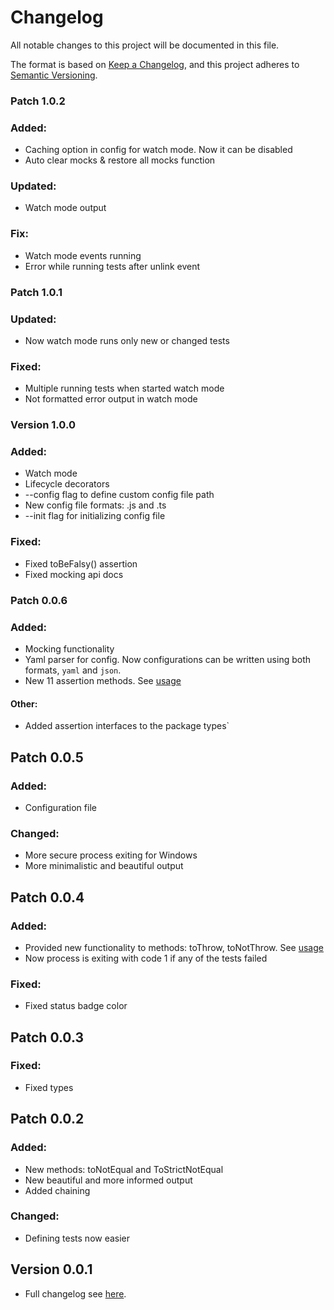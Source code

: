 # Changelog

All notable changes to this project will be documented in this file.

The format is based on [Keep a Changelog](https://keepachangelog.com/en/1.1.0/),
and this project adheres to [Semantic Versioning](https://semver.org/spec/v2.0.0.html).

### Patch 1.0.2
### Added:
* Caching option in config for watch mode. Now it can be disabled
* Auto clear mocks & restore all mocks function

### Updated:
* Watch mode output

### Fix:
* Watch mode events running
* Error while running tests after unlink event

### Patch 1.0.1
### Updated:
* Now watch mode runs only new or changed tests

### Fixed:
* Multiple running tests when started watch mode
* Not formatted error output in watch mode

### Version 1.0.0
### Added:
* Watch mode
* Lifecycle decorators 
* --config flag to define custom config file path
* New config file formats: .js and .ts
* --init flag for initializing config file

### Fixed:
* Fixed toBeFalsy() assertion
* Fixed mocking api docs 

### Patch 0.0.6
### Added:
* Mocking functionality
* Yaml parser for config. Now configurations can be written using both formats, `yaml` and `json`.
* New 11 assertion methods. See [usage](README.md#api)

#### Other:
* Added assertion interfaces to the package types`

## Patch 0.0.5
### Added:
* Configuration file

### Changed:
* More secure process exiting for Windows
* More minimalistic and beautiful output

## Patch 0.0.4
### Added:
* Provided new functionality to methods: toThrow, toNotThrow. See [usage](README.md#api)
* Now process is exiting with code 1 if any of the tests failed

### Fixed:
* Fixed status badge color

## Patch 0.0.3
### Fixed:
* Fixed types

## Patch 0.0.2
### Added:
* New methods: toNotEqual and ToStrictNotEqual
* New beautiful and more informed output  
* Added chaining

### Changed:
* Defining tests now easier

## Version 0.0.1
* Full changelog see [here](https://github.com/stbestichhh/stlib-testing/commits/0a7c4417cc1c23384bd07bc488d567342b65e96e/).
